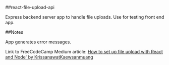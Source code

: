 ##react-file-upload-api

Express backend server app to handle file uploads.
Use for testing front end app.

##Notes

App generates error messages.

Link to FreeCodeCamp Medium article: [How to set up file upload with React and Node' by Krissanawat​ Kaewsanmuang](https://medium.freecodecamp.org/how-to-create-file-upload-with-react-and-node-2aa3f9aab3f0)

